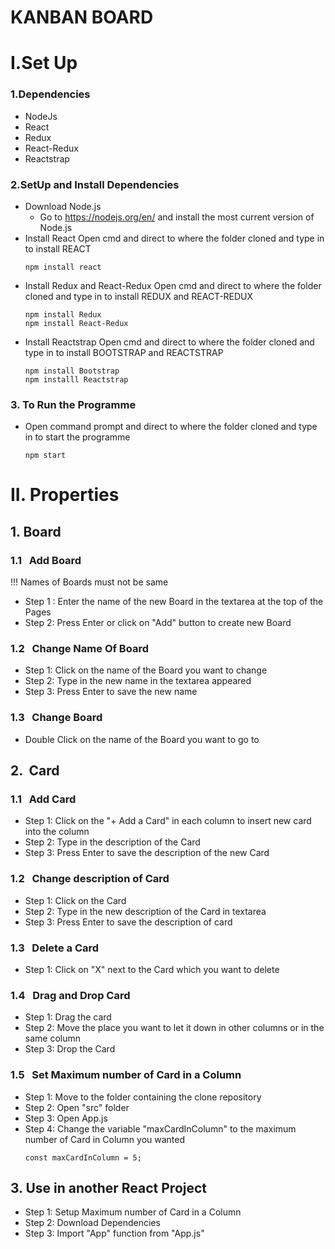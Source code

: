 
# KANBAN BOARD 
# I.Set Up
### 1.Dependencies 
* NodeJs
* React
* Redux
* React-Redux
* Reactstrap
### 2.SetUp and Install Dependencies
* Download Node.js 
    * Go to https://nodejs.org/en/ and install the most current version of Node.js
* Install React
    Open cmd and direct to where the folder cloned and type in to install REACT
    ```
    npm install react
    ```
* Install Redux and React-Redux
    Open cmd and direct to where the folder cloned and type in to install REDUX and REACT-REDUX
    ```
    npm install Redux
    npm install React-Redux
    ```
* Install Reactstrap
    Open cmd and direct to where the folder cloned and type in to install BOOTSTRAP and REACTSTRAP
    ```
    npm install Bootstrap
    npm installl Reactstrap
    ```
### 3. To Run the Programme
* Open command prompt and direct to where the folder cloned and type in to start the programme
    ```
    npm start
    ```
# II. Properties
## 1. Board
### 1.1 &nbsp; Add Board
!!!&nbsp;Names of Boards must not be same 
* Step 1 : Enter the name of the new Board in the textarea at the top of the Pages
* Step 2: Press Enter or click on "Add" button to create new Board
### 1.2 &nbsp; Change Name Of Board
* Step 1: Click on the name of the Board you want to change
* Step 2: Type in the new name in the textarea appeared
* Step 3: Press Enter to save the new name
### 1.3  &nbsp; Change Board
* Double Click on the name of the Board you want to go to
## 2.  &nbsp;Card
### 1.1  &nbsp; Add Card
* Step 1: Click on the "+ Add a Card" in each column to insert new card into the column
* Step 2: Type in the description of the Card
* Step 3: Press Enter to save the description of the new Card
### 1.2 &nbsp; Change description of Card
* Step 1: Click on the Card
* Step 2: Type in the new description of the Card in textarea
* Step 3: Press Enter to save the description of card
### 1.3 &nbsp; Delete a Card
* Step 1: Click on "X" next to the Card which you want to delete
### 1.4 &nbsp; Drag and Drop Card
* Step 1: Drag the card 
* Step 2: Move the place you want to let it down in other columns or in the same column 
* Step 3: Drop the Card 
### 1.5 &nbsp; Set Maximum number of Card in a Column
* Step 1: Move to the folder containing the clone repository
* Step 2: Open "src" folder
* Step 3: Open App.js 
* Step 4: Change the variable "maxCardInColumn" to the maximum number of Card in Column you wanted
    ```
    const maxCardInColumn = 5;
    ``` 
## 3. Use in another React Project
* Step 1: Setup Maximum number of Card in a Column
* Step 2: Download Dependencies
* Step 3: Import "App" function from "App.js"
 










